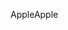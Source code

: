 <span data-ttu-id="5c571-101">Apple</span><span class="sxs-lookup"><span data-stu-id="5c571-101">Apple</span></span>
